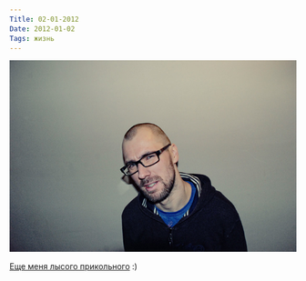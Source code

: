 ```yaml
---
Title: 02-01-2012
Date: 2012-01-02
Tags: жизнь
---
```


![me-010212.jpg](images/me-010212.jpg)

[Еще меня лысого прикольного](http://www.flickr.com/photos/rumovskaya/6622772905/in/photostream) :)